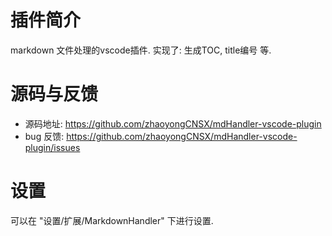 
# 插件简介
markdown 文件处理的vscode插件. 实现了: 生成TOC, title编号 等.


# 源码与反馈

- 源码地址: <https://github.com/zhaoyongCNSX/mdHandler-vscode-plugin>
- bug 反馈: <https://github.com/zhaoyongCNSX/mdHandler-vscode-plugin/issues>


# 设置

可以在 "设置/扩展/MarkdownHandler" 下进行设置.








